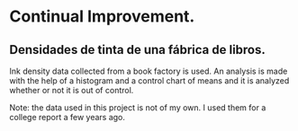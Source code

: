 # Continual Improvement.
## Densidades de tinta de una fábrica de libros.

Ink density data collected from a book factory is used. An analysis is made with the help of a histogram and a control chart of means and it is analyzed whether or not it is out of control.

Note: the data used in this project is not of my own. I used them for a college report a few years ago. 
